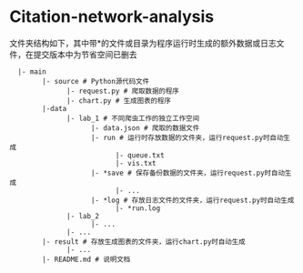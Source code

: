 # Citation-network-analysis

文件夹结构如下，其中带*的文件或目录为程序运行时生成的额外数据或日志文件，在提交版本中为节省空间已删去

      |- main
            |- source # Python源代码文件
                  |- request.py # 爬取数据的程序
                  |- chart.py # 生成图表的程序
            |-data
                  |- lab_1 # 不同爬虫工作的独立工作空间
                        |- data.json # 爬取的数据文件
                        |- run # 运行时存放数据的文件夹，运行request.py时自动生成
                              |- queue.txt
                              |- vis.txt
                        |- *save # 保存备份数据的文件夹，运行request.py时自动生成
                              |- ...
                        |- *log # 存放日志文件的文件夹，运行request.py时自动生成
                              |- *run.log
                  |- lab_2
                        |- ...
                  |- ...
            |- result # 存放生成图表的文件夹，运行chart.py时自动生成
                  |- ...
            |- README.md # 说明文档
